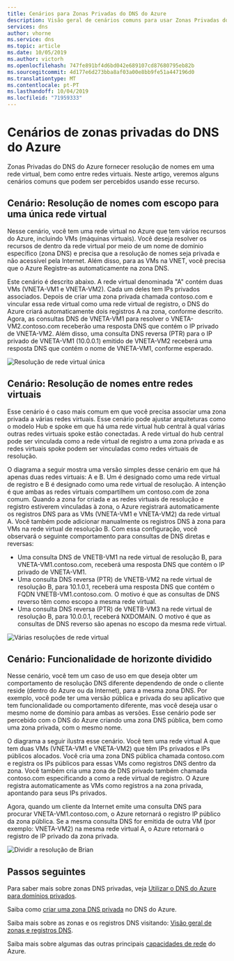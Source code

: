 ```yaml
---
title: Cenários para Zonas Privadas do DNS do Azure
description: Visão geral de cenários comuns para usar Zonas Privadas do DNS do Azure.
services: dns
author: vhorne
ms.service: dns
ms.topic: article
ms.date: 10/05/2019
ms.author: victorh
ms.openlocfilehash: 747fe891bf4d6bd042e689107cd87680795eb82b
ms.sourcegitcommit: 4d177e6d273bba8af03a00e8bb9fe51a447196d0
ms.translationtype: MT
ms.contentlocale: pt-PT
ms.lasthandoff: 10/04/2019
ms.locfileid: "71959333"
---
```

# <a name="azure-dns-private-zones-scenarios"></a>Cenários de zonas privadas do DNS do Azure

Zonas Privadas do DNS do Azure fornecer resolução de nomes em uma rede virtual, bem como entre redes virtuais. Neste artigo, veremos alguns cenários comuns que podem ser percebidos usando esse recurso.

## <a name="scenario-name-resolution-scoped-to-a-single-virtual-network"></a>Cenário: Resolução de nomes com escopo para uma única rede virtual
Nesse cenário, você tem uma rede virtual no Azure que tem vários recursos do Azure, incluindo VMs (máquinas virtuais). Você deseja resolver os recursos de dentro da rede virtual por meio de um nome de domínio específico (zona DNS) e precisa que a resolução de nomes seja privada e não acessível pela Internet. Além disso, para as VMs na VNET, você precisa que o Azure Registre-as automaticamente na zona DNS. 

Este cenário é descrito abaixo. A rede virtual denominada "A" contém duas VMs (VNETA-VM1 e VNETA-VM2). Cada um deles tem IPs privados associados. Depois de criar uma zona privada chamada contoso.com e vincular essa rede virtual como uma rede virtual de registro, o DNS do Azure criará automaticamente dois registros A na zona, conforme descrito. Agora, as consultas DNS de VNETA-VM1 para resolver o VNETA-VM2.contoso.com receberão uma resposta DNS que contém o IP privado de VNETA-VM2. Além disso, uma consulta DNS reversa (PTR) para o IP privado de VNETA-VM1 (10.0.0.1) emitido de VNETA-VM2 receberá uma resposta DNS que contém o nome de VNETA-VM1, conforme esperado. 

![Resolução de rede virtual única](./media/private-dns-scenarios/single-vnet-resolution.png)

## <a name="scenario-name-resolution-across-virtual-networks"></a>Cenário: Resolução de nomes entre redes virtuais

Esse cenário é o caso mais comum em que você precisa associar uma zona privada a várias redes virtuais. Esse cenário pode ajustar arquiteturas como o modelo Hub e spoke em que há uma rede virtual hub central à qual várias outras redes virtuais spoke estão conectadas. A rede virtual do hub central pode ser vinculada como a rede virtual de registro a uma zona privada e as redes virtuais spoke podem ser vinculadas como redes virtuais de resolução. 

O diagrama a seguir mostra uma versão simples desse cenário em que há apenas duas redes virtuais: A e B. Um é designado como uma rede virtual de registro e B é designado como uma rede virtual de resolução. A intenção é que ambas as redes virtuais compartilhem um contoso.com de zona comum. Quando a zona for criada e as redes virtuais de resolução e registro estiverem vinculadas à zona, o Azure registrará automaticamente os registros DNS para as VMs (VNETA-VM1 e VNETA-VM2) da rede virtual A. Você também pode adicionar manualmente os registros DNS à zona para VMs na rede virtual de resolução B. Com essa configuração, você observará o seguinte comportamento para consultas de DNS diretas e reversas:
* Uma consulta DNS de VNETB-VM1 na rede virtual de resolução B, para VNETA-VM1.contoso.com, receberá uma resposta DNS que contém o IP privado de VNETA-VM1.
* Uma consulta DNS reversa (PTR) de VNETB-VM2 na rede virtual de resolução B, para 10.1.0.1, receberá uma resposta DNS que contém o FQDN VNETB-VM1.contoso.com. O motivo é que as consultas de DNS reverso têm como escopo a mesma rede virtual. 
* Uma consulta DNS reversa (PTR) de VNETB-VM3 na rede virtual de resolução B, para 10.0.0.1, receberá NXDOMAIN. O motivo é que as consultas de DNS reverso são apenas no escopo da mesma rede virtual. 


![Várias resoluções de rede virtual](./media/private-dns-scenarios/multi-vnet-resolution.png)

## <a name="scenario-split-horizon-functionality"></a>Cenário: Funcionalidade de horizonte dividido

Nesse cenário, você tem um caso de uso em que deseja obter um comportamento de resolução DNS diferente dependendo de onde o cliente reside (dentro do Azure ou da Internet), para a mesma zona DNS. Por exemplo, você pode ter uma versão pública e privada do seu aplicativo que tem funcionalidade ou comportamento diferente, mas você deseja usar o mesmo nome de domínio para ambas as versões. Esse cenário pode ser percebido com o DNS do Azure criando uma zona DNS pública, bem como uma zona privada, com o mesmo nome.

O diagrama a seguir ilustra esse cenário. Você tem uma rede virtual A que tem duas VMs (VNETA-VM1 e VNETA-VM2) que têm IPs privados e IPs públicos alocados. Você cria uma zona DNS pública chamada contoso.com e registra os IPs públicos para essas VMs como registros DNS dentro da zona. Você também cria uma zona de DNS privado também chamada contoso.com especificando a como a rede virtual de registro. O Azure registra automaticamente as VMs como registros a na zona privada, apontando para seus IPs privados.

Agora, quando um cliente da Internet emite uma consulta DNS para procurar VNETA-VM1.contoso.com, o Azure retornará o registro IP público da zona pública. Se a mesma consulta DNS for emitida de outra VM (por exemplo: VNETA-VM2) na mesma rede virtual A, o Azure retornará o registro de IP privado da zona privada. 

![Dividir a resolução de Brian](./media/private-dns-scenarios/split-brain-resolution.png)

## <a name="next-steps"></a>Passos seguintes
Para saber mais sobre zonas DNS privadas, veja [Utilizar o DNS do Azure para domínios privados](private-dns-overview.md).

Saiba como [criar uma zona DNS privada](./private-dns-getstarted-powershell.md) no DNS do Azure.

Saiba mais sobre as zonas e os registros DNS visitando: [Visão geral de zonas e registros DNS](dns-zones-records.md).

Saiba mais sobre algumas das outras principais [capacidades de rede](../networking/networking-overview.md) do Azure.

